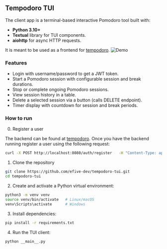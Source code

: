 ## Tempodoro TUI

The client app is a terminal-based interactive Pomodoro tool built with:

- **Python 3.10+**
- **Textual** library for TUI components.
- **aiohttp** for async HTTP requests.

It is meant to be used as a frontend for [tempodoro](https://github.com/efive-dev/tempodoro).
![Demo](https://i.imgur.com/80V9C7W.gif)

### Features

- Login with username/password to get a JWT token.
- Start a Pomodoro session with configurable session and break durations.
- Stop or complete ongoing Pomodoro sessions.
- View session history in a table.
- Delete a selected session via a button (calls DELETE endpoint).
- Timer display with countdown for session and break periods.

### How to run
0. Register a user

The backend can be found at [tempodoro](https://github.com/efive-dev/tempodoro).
Once you have the backend running register a user using the following request:
```bash
curl -X POST http://localhost:8080/auth/register   -H "Content-Type: application/json"   -d '{"username": "your_username", "password": "your_password"}'
```

1. Clone the repository

```bash
git clone https://github.com/efive-dev/tempodoro-tui.git
cd tempodoro-tui
```

2. Create and activate a Python virtual environment:

```bash
python3 -m venv venv
source venv/bin/activate   # Linux/macOS
venv\Scripts\activate      # Windows
```

3. Install dependencies:

```bash
pip install -r requirements.txt
```

4. Run the TUI client:

```bash
python __main__.py
```
